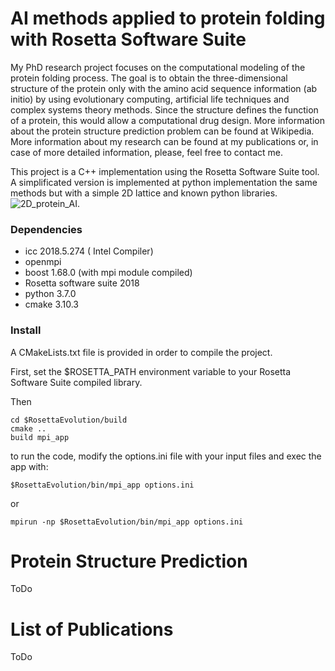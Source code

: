 
# AI methods applied to protein folding with Rosetta Software Suite

My PhD research project focuses on the computational modeling of the protein folding process. The goal is to obtain
the three-dimensional structure of the protein only with the amino acid sequence information (ab initio) by using evolutionary computing, artificial life techniques and complex systems theory methods. Since the structure defines the function of a protein, this would allow a computational drug design. More information about the protein structure prediction problem can be found at Wikipedia. More information about my research can be found at my publications or, in case of more detailed information, please, feel free to contact me.

This project is a C++ implementation using the Rosetta Software Suite tool. A simplificated version is implemented at python implementation the same methods but with a simple 2D lattice and known python libraries. ![2D_protein_AI](https://github.com/danielvarela/2D_protein_AI).

### Dependencies

* icc 2018.5.274 ( Intel Compiler)
* openmpi
* boost 1.68.0 (with mpi module compiled)
* Rosetta software suite 2018
* python 3.7.0
* cmake 3.10.3

### Install

A CMakeLists.txt file is provided in order to compile the project.

First, set the $ROSETTA_PATH environment variable to your Rosetta Software Suite compiled library.

Then

```
cd $RosettaEvolution/build
cmake ..
build mpi_app
```

to run the code, modify the options.ini file with your input files and exec the app with:

```
$RosettaEvolution/bin/mpi_app options.ini
```

or


```
mpirun -np $RosettaEvolution/bin/mpi_app options.ini
```


# Protein Structure Prediction

ToDo

# List of Publications


ToDo

